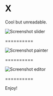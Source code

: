 X
=

Cool but unreadable.

![Screenshot slider](http://i.leetfiles.com/13f055c3.png)

==========

![Screenshot painter](http://i.leetfiles.com/a2efe913.png)

==========

![Screenshot editor](http://i.leetfiles.com/a3f0f24a.png)

==========

Enjoy!
